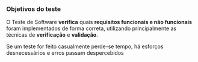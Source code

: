 ### Objetivos do teste
O Teste de Software **verifica** quais **requisitos funcionais e não funcionais** foram implementados de forma correta, utilizando principalmente as técnicas de **verificação** e **validação**.

Se um teste for feito casualmente perde-se tempo, há esforços desnecessários e erros passam despercebidos
